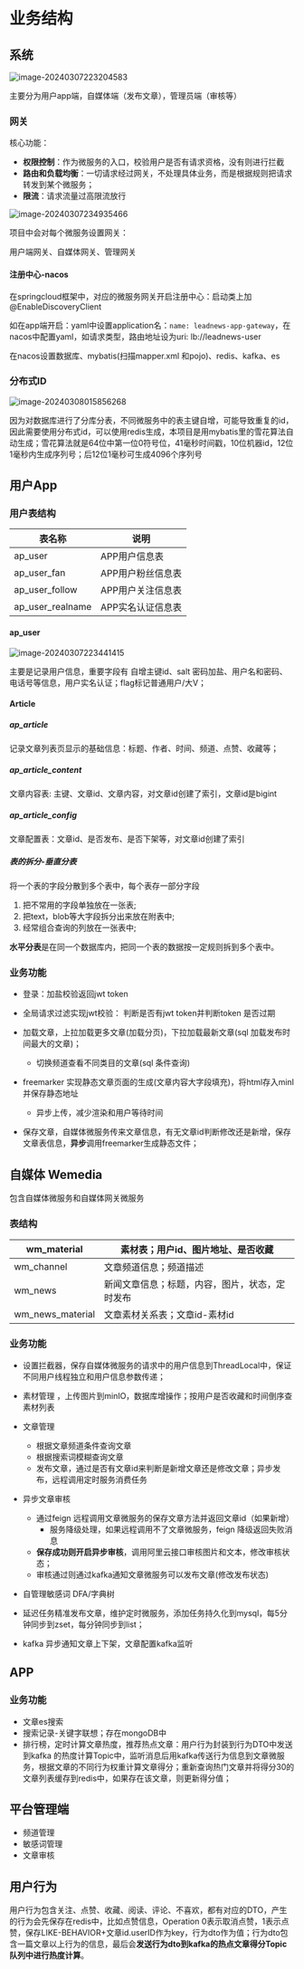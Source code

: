 # 业务结构

## 系统

![image-20240307223204583](./业务结构.assets/image-20240307223204583.png)

主要分为用户app端，自媒体端（发布文章），管理员端（审核等）

### 网关

核心功能：

- **权限控制**：作为微服务的入口，校验用户是否有请求资格，没有则进行拦截
- **路由和负载均衡**：一切请求经过网关，不处理具体业务，而是根据规则把请求转发到某个微服务；
- **限流**：请求流量过高限流放行

![image-20240307234935466](./业务结构.assets/image-20240307234935466.png)

项目中会对每个微服务设置网关：

用户端网关、自媒体网关、管理网关

#### 注册中心-nacos

在springcloud框架中，对应的微服务网关开启注册中心：启动类上加@EnableDiscoveryClient  

如在app端开启：yaml中设置application名：`name: leadnews-app-gateway`，在nacos中配置yaml，如请求类型，路由地址设为uri: lb://leadnews-user

在nacos设置数据库、mybatis(扫描mapper.xml 和pojo)、redis、kafka、es

### 分布式ID

![image-20240308015856268](./业务结构.assets/image-20240308015856268.png)

因为对数据库进行了分库分表，不同微服务中的表主键自增，可能导致重复的id，因此需要使用分布式id，可以使用redis生成，本项目是用mybatis里的雪花算法自动生成；雪花算法就是64位中第一位0符号位，41毫秒时间戳，10位机器id，12位1毫秒内生成序列号；后12位1毫秒可生成4096个序列号

## 用户App

### 用户表结构

| **表名称**       | **说明**          |
| ---------------- | ----------------- |
| ap_user          | APP用户信息表     |
| ap_user_fan      | APP用户粉丝信息表 |
| ap_user_follow   | APP用户关注信息表 |
| ap_user_realname | APP实名认证信息表 |

#### ap_user

![image-20240307223441415](./业务结构.assets/image-20240307223441415.png)

主要是记录用户信息，重要字段有 自增主键id、salt 密码加盐、用户名和密码、电话号等信息，用户实名认证；flag标记普通用户/大V；

#### Article

##### ap_article

记录文章列表页显示的基础信息：标题、作者、时间、频道、点赞、收藏等；

##### ap_article_content 

文章内容表: 主键、文章id、文章内容，对文章id创建了索引，文章id是bigint

##### ap_article_config  

文章配置表：文章id、是否发布、是否下架等，对文章id创建了索引

##### 表的拆分-垂直分表

将一个表的字段分散到多个表中，每个表存一部分字段

1. 把不常用的字段单独放在一张表;
2. 把text，blob等大字段拆分出来放在附表中;
3. 经常组合查询的列放在一张表中;

**水平分表**是在同一个数据库内，把同一个表的数据按一定规则拆到多个表中。



### 业务功能

- 登录：加盐校验返回jwt token

- 全局请求过滤实现jwt校验： 判断是否有jwt token并判断token 是否过期

- 加载文章，上拉加载更多文章(加载分页)，下拉加载最新文章(sql 加载发布时间最大的文章)；
  - 切换频道查看不同类目的文章(sql 条件查询)
- freemarker 实现静态文章页面的生成(文章内容大字段填充)，将html存入minI并保存静态地址
  - 异步上传，减少渲染和用户等待时间
- 保存文章，自媒体微服务传来文章信息，有无文章id判断修改还是新增，保存文章表信息，**异步**调用freemarker生成静态文件；

## 自媒体 Wemedia

包含自媒体微服务和自媒体网关微服务

### 表结构

| wm_material      | 素材表；用户id、图片地址、是否收藏             |
| ---------------- | ---------------------------------------------- |
| wm_channel       | 文章频道信息；频道描述                         |
| wm_news          | 新闻文章信息；标题，内容，图片，状态，定时发布 |
| wm_news_material | 文章素材关系表；文章id-素材id                  |

### 业务功能

- 设置拦截器，保存自媒体微服务的请求中的用户信息到ThreadLocal中，保证不同用户线程独立和用户信息参数传递；

- 素材管理 ，上传图片到minIO，数据库增操作；按用户是否收藏和时间倒序查素材列表
- 文章管理
  - 根据文章频道条件查询文章
  - 根据搜索词模糊查询文章
  - 发布文章，通过是否有文章id来判断是新增文章还是修改文章；异步发布，远程调用定时服务消费任务
- 异步文章审核
  - 通过feign 远程调用文章微服务的保存文章方法并返回文章id（如果新增）
    - 服务降级处理，如果远程调用不了文章微服务，feign 降级返回失败消息
  - **保存成功则开启异步审核**，调用阿里云接口审核图片和文本，修改审核状态；
  - 审核通过则通过kafka通知文章微服务可以发布文章(修改发布状态)

- 自管理敏感词 DFA/字典树
- 延迟任务精准发布文章，维护定时微服务，添加任务持久化到mysql，每5分钟同步到zset，每分钟同步到list；

- kafka 异步通知文章上下架，文章配置kafka监听



## APP

### 业务功能

- 文章es搜索
- 搜索记录-关键字联想；存在mongoDB中
- 排行榜，定时计算文章热度，推荐热点文章：用户行为封装到行为DTO中发送到kafka 的热度计算Topic中，监听消息后用kafka传送行为信息到文章微服务，根据文章的不同行为权重计算文章得分；重新查询热门文章并将得分30的文章列表缓存到redis中，如果存在该文章，则更新得分值；



## 平台管理端

- 频道管理
- 敏感词管理
- 文章审核

## 用户行为

用户行为包含关注、点赞、收藏、阅读、评论、不喜欢，都有对应的DTO，产生的行为会先保存在redis中，比如点赞信息，Operation 0表示取消点赞，1表示点赞，保存LIKE-BEHAVIOR+文章id.userID作为key，行为dto作为值；行为dto包含一篇文章以上行为的信息，最后会**发送行为dto到kafka的热点文章得分Topic队列中进行热度计算**。



































